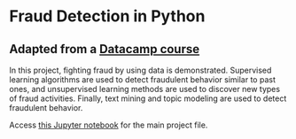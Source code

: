 # Fraud Detection in Python

## Adapted from a [Datacamp course](https://www.datacamp.com/courses/fraud-detection-in-python)

In this project, fighting fraud by using data is demonstrated. Supervised learning algorithms are used to detect fraudulent behavior similar to past ones, and unsupervised learning methods are used to discover new types of fraud activities. Finally, text mining and topic modeling are used to detect fraudulent behavior.

Access [this Jupyter notebook](https://github.com/kiamming/fraudDetectionPython/blob/master/Fraud%20Detection.ipynb) for the main project file.